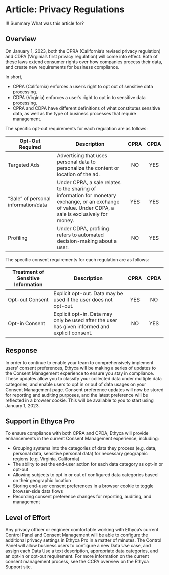 # Article: Privacy Regulations

!!! Summary
    What was this article for?

## Overview
On January 1, 2023, both the CPRA (California’s revised privacy regulation) and CDPA (Virginia’s first privacy regulation) will come into effect. Both of these laws extend consumer rights over how companies process their data, and create new requirements for business compliance.

In short,

- CPRA (California) enforces a user’s right to opt out of sensitive data processing.
- CDPA (Virginia) enforces a user’s right to opt in to sensitive data processing.
- CPRA and CDPA have different definitions of what constitutes sensitive data, as well as the type of business processes that require management.

The specific opt-out requirements for each regulation are as follows:

| Opt-Out Required | Description | CPRA | CPDA |
|---|---|:---:|:---:|
| Targeted Ads | Advertising that uses personal data to personalize the content or location of the ad. | NO | YES |
| “Sale” of personal information/data | Under CPRA, a sale relates to the sharing of information for monetary exchange, or an exchange of value. Under CDPA, a sale is exclusively for money. | YES | YES | 
| Profiling | Under CDPA, profiling refers to automated decision-making about a user. | NO | YES | 

The specific consent requirements for each regulation are as follows:

| Treatment of Sensitive Information | Description | CPRA | CPDA |
|---|---|:---:|:---:|
| Opt-out Consent | Explicit opt-out. Data may be used if the user does not opt-out. | YES | NO |
| Opt-in Consent | Explicit opt-in. Data may only be used after the user has given informed and explicit consent. | NO | YES |


## Response
In order to continue to enable your team to comprehensively implement users' consent preferences, Ethyca will be making a series of updates to the Consent Management experience to ensure you stay in compliance. These updates allow you to classify your collected data under multiple data categories, and enable users to opt in or out of data usages on your Consent Management page.
Consent preference updates will now be stored for reporting and auditing purposes, and the latest preference will be reflected in a browser cookie. This will be available to you to start using January 1, 2023.


## Support in Ethyca Pro
To ensure compliance with both CPRA and CPDA, Ethyca will provide enhancements in the current Consent Management experience, including:

- Grouping systems into the categories of data they process (e.g. data, personal data, sensitive personal data) for necessary geographic regions (e.g. Virginia, California)
- The ability to set the end-user action for each data category as opt-in or opt-out
- Allowing subjects to opt in or out of configured data categories based on their geographic location 
- Storing end-user consent preferences in a browser cookie to toggle browser-side data flows
- Recording consent preference changes for reporting, auditing, and management

## Level of Effort
Any privacy officer or engineer comfortable working with Ethyca’s current Control Panel and Consent Management will be able to configure the additional privacy settings in Ethyca Pro in a matter of minutes. 
The Control Panel will allow business users to configure a new Data Use case, and assign each Data Use a text description, appropriate data categories, and an opt-in or opt-out requirement. For more information on the current consent management process, see the CCPA overview on the Ethyca Support site.

